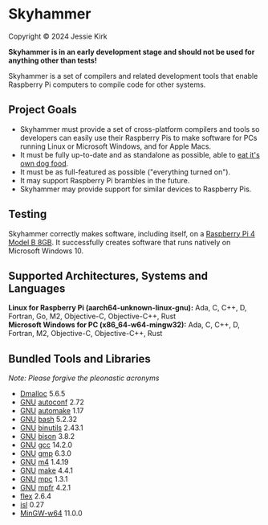 # Skyhammer
Copyright © 2024 Jessie Kirk

**Skyhammer is in an early development stage and should not be used for anything other than tests!**

Skyhammer is a set of compilers and related development tools that enable Raspberry Pi computers to compile code for other systems.

## Project Goals
* Skyhammer must provide a set of cross-platform compilers and tools so developers can easily use their Raspberry Pis to make software for PCs running Linux or Microsoft Windows, and for Apple Macs.
* It must be fully up-to-date and as standalone as possible, able to [eat it's own dog food](https://en.wikipedia.org/wiki/Eating_your_own_dog_food).
* It must be as full-featured as possible ("everything turned on").
* It may support Raspberry Pi brambles in the future.
* Skyhammer may provide support for similar devices to Raspberry Pis.

## Testing
Skyhammer correctly makes software, including itself, on a [Raspberry Pi 4 Model B 8GB](https://www.raspberrypi.com/products/raspberry-pi-4-model-b/).
It successfully creates software that runs natively on Microsoft Windows 10.

## Supported Architectures, Systems and Languages
**Linux for Raspberry Pi (aarch64-unknown-linux-gnu):** Ada, C, C++, D, Fortran, Go, M2, Objective-C, Objective-C++, Rust<br>
**Microsoft Windows for PC (x86_64-w64-mingw32):** Ada, C, C++, D, Fortran, M2, Objective-C, Objective-C++, Rust

## Bundled Tools and Libraries
*Note: Please forgive the pleonastic acronyms*
* [Dmalloc](https://dmalloc.com/) 5.6.5
* [GNU](https://www.gnu.org/) [autoconf](https://www.gnu.org/software/autoconf/) 2.72
* [GNU](https://www.gnu.org/) [automake](https://www.gnu.org/software/automake/) 1.17
* [GNU](https://www.gnu.org/) [bash](https://www.gnu.org/software/bash/) 5.2.32
* [GNU](https://www.gnu.org/) [binutils](https://www.gnu.org/software/binutils/) 2.43.1
* [GNU](https://www.gnu.org/) [bison](https://www.gnu.org/software/bison/) 3.8.2
* [GNU](https://www.gnu.org/) [gcc](https://www.gnu.org/software/gcc/) 14.2.0
* [GNU](https://www.gnu.org/) [gmp](https://gmplib.org/) 6.3.0
* [GNU](https://www.gnu.org/) [m4](https://www.gnu.org/software/m4/) 1.4.19
* [GNU](https://www.gnu.org/) [make](https://www.gnu.org/software/make/) 4.4.1
* [GNU](https://www.gnu.org/) [mpc](https://www.multiprecision.org/) 1.3.1
* [GNU](https://www.gnu.org/) [mpfr](https://www.mpfr.org/) 4.2.1
* [flex](https://github.com/westes/flex) 2.6.4
* [isl](https://libisl.sourceforge.io/) 0.27
* [MinGW-w64](https://www.mingw-w64.org/) 11.0.0
